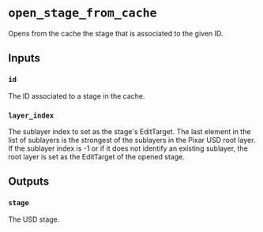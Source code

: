 # `open_stage_from_cache`

Opens from the cache the stage that is associated to the given ID.

## Inputs

### `id`
The ID associated to a stage in the cache. 

### `layer_index`
The sublayer index to set as the stage's EditTarget. The last element in the list of sublayers is the strongest of the sublayers in the Pixar USD root layer. If the sublayer index is -1 or if it does not identify an existing sublayer, the root layer is set as the EditTarget of the opened stage.

## Outputs

### `stage`
The USD stage. 

